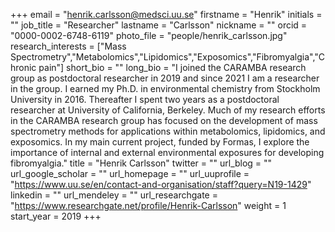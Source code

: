+++ 
email = "henrik.carlsson@medsci.uu.se"
firstname = "Henrik" 
initials = "" 
job_title = "Researcher"
lastname = "Carlsson" 
nickname = "" 
orcid = "0000-0002-6748-6119"
photo_file = "people/henrik_carlsson.jpg"
research_interests = ["Mass Spectrometry","Metabolomics","Lipidomics","Exposomics","Fibromyalgia","Chronic pain"]
short_bio = "" 
long_bio = "I joined the CARAMBA research group as postdoctoral researcher in 2019 and since 2021 I am a researcher in the group. I earned my Ph.D. in environmental chemistry from Stockholm University in 2016. Thereafter I spent two years as a postdoctoral researcher at University of California, Berkeley. Much of my research efforts in the CARAMBA research group has focused on the development of mass spectrometry methods for applications within metabolomics, lipidomics, and exposomics. In my main current project, funded by Formas, I explore the importance of internal and external environmental exposures for developing fibromyalgia." 
title = "Henrik Carlsson" 
twitter = "" 
url_blog = "" 
url_google_scholar = ""
url_homepage = "" 
url_uuprofile = "https://www.uu.se/en/contact-and-organisation/staff?query=N19-1429"
linkedin = "" 
url_mendeley = "" 
url_researchgate = "https://www.researchgate.net/profile/Henrik-Carlsson" 
weight = 1 
start_year = 2019
+++
